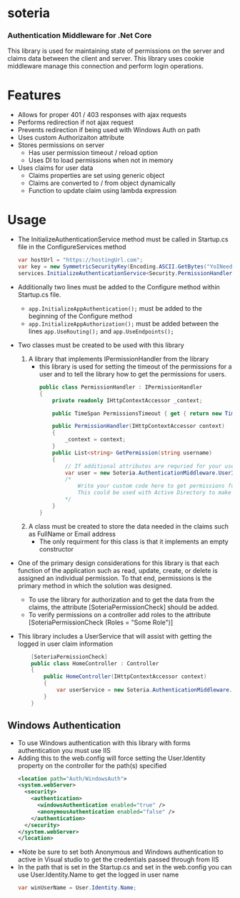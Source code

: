 # soteria
### Authentication Middleware for .Net Core
This library is used for maintaining state of permissions on the server and claims data between the client and server.  This library uses cookie middleware manage this connection and perform login operations.

# Features
* Allows for proper 401 / 403 responses with ajax requests
* Performs redirection if not ajax request
* Prevents redirection if being used with Windows Auth on path
* Uses custom Authorizaiton attribute 
* Stores permissions on server 
  * Has user permission timeout / reload option
  * Uses DI to load permissions when not in memory
* Uses claims for user data
  * Claims properties are set using generic object
  * Claims are converted to / from object dynamically
  * Function to update claim using lambda expression

# Usage
* The InitializeAuthenticationService method must be called in Startup.cs file in the ConfigureServices method 
  ``` csharp 
  var hostUrl = "https://hostingUrl.com";
  var key = new SymmetricSecurityKey(Encoding.ASCII.GetBytes("YoINeedAKey"));
  services.InitializeAuthenticationService<Security.PermissionHandler,Security.CustomUser>("/Auth/BeginAuth", "/Auth/WindowsAuth", "/Auth/NoAccess", "/Auth/Logout", false, 240, key, hostUrl, false);
  ```
* Additionally two lines must be added to the Configure method within Startup.cs file.
  * `app.InitializeAppAuthentication();` must be added to the beginning of the Configure method
  * `app.InitializeAppAuthorization();` must be added between the lines `app.UseRouting();` and `app.UseEndpoints();`
* Two classes must be created to be used with this library
  1. A library that implements IPermissionHandler from the library
      * this library is used for setting the timeout of the permissions for a user and to tell the library how to get the permissions for users.
        ``` csharp
        public class PermissionHandler : IPermissionHandler
        {   
            private readonly IHttpContextAccessor _context;

            public TimeSpan PermissionsTimeout { get { return new TimeSpan(0, 5, 0); } }

            public PermissionHandler(IHttpContextAccessor context)
            {
                _context = context;
            }
            public List<string> GetPermission(string username)
            {
                // If additional attributes are requried for your user you can get them here.
                var user = new Soteria.AuthenticationMiddleware.UserInformation.UserService<CustomUser>(_context);       
                /*
                    Write your custom code here to get permissions for your user.  
                    This could be used with Active Directory to make a call to get groups based on the user or could be used to make a database call.
                */
            }
        }
        ```
  2. A class must be created to store the data needed in the claims such as FullName or Email address
      * The only requirment for this class is that it implements an empty constructor 

* One of the primary design considerations for this library is that each function of the application such as read, update, create, or delete is assigned an individual permission.  To that end, permissions is the primary method in which the solution was designed.  
  * To use the library for authorization and to get the data from the claims, the attribute [SoteriaPermissionCheck] should be added.  
  * To verify permissions on a controller add roles to the attribute [SoteriaPermissionCheck (Roles = "Some Role")]
* This library includes a UserService that will assist with getting the logged in user claim information
    ``` csharp
        [SoteriaPermissionCheck]
        public class HomeController : Controller
        {
            public HomeController(IHttpContextAccessor context)
            {
                var userService = new Soteria.AuthenticationMiddleware.UserInformation.UserService<Security.CustomUser>(context);
            }
        }
    ```

## Windows Authentication
* To use Windows authentication with this library with forms authentication you must use IIS
* Adding this to the web.config will force setting the User.Identity property on the controller for the path(s) specified
    ``` xml
    <location path="Auth/WindowsAuth">
    <system.webServer>
      <security>
        <authentication>
          <windowsAuthentication enabled="true" />
          <anonymousAuthentication enabled="false" />
        </authentication>
      </security>
    </system.webServer>
  </location>
    ```
* *Note be sure to set both Anonymous and Windows authentication to active in Visual studio to get the credentials passed through from IIS
* In the path that is set in the Startup.cs and set in the web.config you can use User.Identity.Name to get the logged in user name
    ``` csharp
    var winUserName = User.Identity.Name;
    ```
